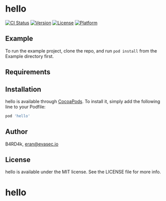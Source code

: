 # hello

[![CI Status](https://img.shields.io/travis/B4RD4k/hello.svg?style=flat)](https://travis-ci.org/B4RD4k/hello)
[![Version](https://img.shields.io/cocoapods/v/hello.svg?style=flat)](https://cocoapods.org/pods/hello)
[![License](https://img.shields.io/cocoapods/l/hello.svg?style=flat)](https://cocoapods.org/pods/hello)
[![Platform](https://img.shields.io/cocoapods/p/hello.svg?style=flat)](https://cocoapods.org/pods/hello)

## Example

To run the example project, clone the repo, and run `pod install` from the Example directory first.

## Requirements

## Installation

hello is available through [CocoaPods](https://cocoapods.org). To install
it, simply add the following line to your Podfile:

```ruby
pod 'hello'
```

## Author

B4RD4k, eran@evasec.io

## License

hello is available under the MIT license. See the LICENSE file for more info.
# hello
